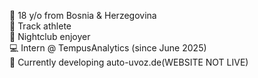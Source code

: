👋 18 y/o from Bosnia & Herzegovina <br>
🏃 Track athlete <br>
🌃 Nightclub enjoyer <br>
💻 Intern @ TempusAnalytics (since June 2025) <br>
🚗 Currently developing auto-uvoz.de(WEBSITE NOT LIVE)
